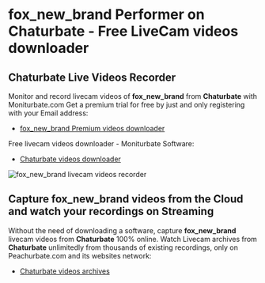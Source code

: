 # fox_new_brand Performer on Chaturbate - Free LiveCam videos downloader

## Chaturbate Live Videos Recorder

Monitor and record livecam videos of **fox_new_brand** from **Chaturbate** with Moniturbate.com
Get a premium trial for free by just and only registering with your Email address:
* [fox_new_brand Premium videos downloader](https://moniturbate.com/request-demo-licence-key.html)

Free livecam videos downloader - Moniturbate Software:
* [Chaturbate videos downloader](https://moniturbate.com/moniturbate-download-software.html)

![fox_new_brand livecam videos recorder](https://peachurnet.com/templates/moniturbate-software.png)


## Capture fox_new_brand videos from the Cloud and watch your recordings on Streaming

Without the need of downloading a software, capture **fox_new_brand** livecam videos from **Chaturbate** 100% online.
Watch Livecam archives from **Chaturbate** unlimitedly from thousands of existing recordings, only on Peachurbate.com and its websites network:
* [Chaturbate videos archives](https://peachurnet.com/)